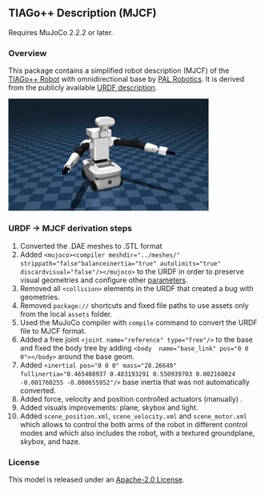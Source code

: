 ## TIAGo++ Description (MJCF)

Requires MuJoCo 2.2.2 or later.

### Overview

This package contains a simplified robot description (MJCF) of the [TIAGo++ Robot](https://pal-robotics.com/robots/tiago/) with omnidirectional base by [PAL Robotics](https://pal-robotics.com/). It is derived from the publicly available [URDF description](https://github.com/pal-robotics/tiago_dual_robot/blob/kinetic-devel/tiago_dual_description/).

<p float="left">
  <img src="tiago_dual.png" width="400">
</p>


### URDF -> MJCF derivation steps

 1. Converted the .DAE meshes to .STL format
 2. Added `<mujoco><compiler meshdir="../meshes/" strippath="false"balanceinertia="true" autolimits="true" discardvisual="false"/></mujoco>` to the URDF in order to preserve visual geometries and configure other [parameters](https://mujoco.readthedocs.io/en/stable/XMLreference.html#compiler).
 3. Removed all `<collision>` elements in the URDF that created a bug with geometries.
 4. Removed `package://` shortcuts and fixed file paths to use assets only from the local `assets` folder.
 5. Used the MuJoCo compiler with `compile` command to convert the URDF file to MJCF  format.
 6. Added a free joint `<joint name="reference" type="free"/>` to the base and fixed the body tree by adding `<body  name="base_link" pos="0 0 0"></body>` around the base geom.
 7. Added `<inertial pos="0 0 0" mass="28.26649" fullinertia="0.465408937 0.483193291 0.550939703 0.002160024 -0.001760255 -0.000655952"/>` base inertia that was not automatically converted.
 8. Added force, velocity and position controlled actuators (manually) .
 9. Added visuals improvements: plane, skybox and light.
 10. Added `scene_position.xml`, `scene_velocity.xml` and `scene_motor.xml` which allows to control the both arms of the robot in different control modes and which also includes the robot, with a textured groundplane, skybox, and haze.

### License

This model is released under an [Apache-2.0 License](LICENSE).
